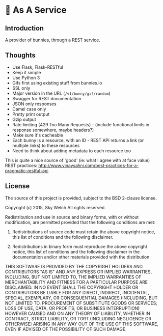 # :rabbit: As A Service

## Introduction
A provider of bunnies, through a REST service.

## Thoughts

* Use Flask, Flask-RESTful
* Keep it simple
* Use Python 3
* Gifs first using existing stuff from bunnies.io
* SSL only
* Major version in the URL (`/v1/bunny/gif/random`)
* Swagger for REST documentation
* JSON only responses
* Camel case only
* Pretty print output
* Gzip output
* Rate limiting (429 Too Many Requests) - (include functional limits in response somewhere, maybe headers?)
* Make sure it's cacheable
* Each bunny is a resource, with an ID - REST API returns a link (or multiple links) to these resources
 * Need to think about adding metadata to each resource too

This is quite a nice source of 'good' (ie: what I agree with at face value) REST practices: http://www.vinaysahni.com/best-practices-for-a-pragmatic-restful-api

## License
The source of this project is provided, subject to the BSD 2-clause license.

Copyright (c) 2015, Sky Welch
All rights reserved.

Redistribution and use in source and binary forms, with or without modification, are permitted provided that the following conditions are met:

1. Redistributions of source code must retain the above copyright notice, this list of conditions and the following disclaimer.

2. Redistributions in binary form must reproduce the above copyright notice, this list of conditions and the following disclaimer in the documentation and/or other materials provided with the distribution.

THIS SOFTWARE IS PROVIDED BY THE COPYRIGHT HOLDERS AND CONTRIBUTORS "AS IS" AND ANY EXPRESS OR IMPLIED WARRANTIES, INCLUDING, BUT NOT LIMITED TO, THE IMPLIED WARRANTIES OF MERCHANTABILITY AND FITNESS FOR A PARTICULAR PURPOSE ARE DISCLAIMED. IN NO EVENT SHALL THE COPYRIGHT HOLDER OR CONTRIBUTORS BE LIABLE FOR ANY DIRECT, INDIRECT, INCIDENTAL, SPECIAL, EXEMPLARY, OR CONSEQUENTIAL DAMAGES (INCLUDING, BUT NOT LIMITED TO, PROCUREMENT OF SUBSTITUTE GOODS OR SERVICES; LOSS OF USE, DATA, OR PROFITS; OR BUSINESS INTERRUPTION) HOWEVER CAUSED AND ON ANY THEORY OF LIABILITY, WHETHER IN CONTRACT, STRICT LIABILITY, OR TORT (INCLUDING NEGLIGENCE OR OTHERWISE) ARISING IN ANY WAY OUT OF THE USE OF THIS SOFTWARE, EVEN IF ADVISED OF THE POSSIBILITY OF SUCH DAMAGE.
